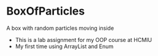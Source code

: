 # BoxOfParticles
A box with random particles moving inside
- This is a lab assignment for my OOP course at HCMIU
- My first time using ArrayList and Enum
